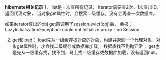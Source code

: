 **hibernate相关记录**
1， list是一次查所有记录， iterator需要查2次，1次查出ID，返回代理对象， 当对象get属性时，会搜索二级缓存，没有会再查一次数据库。

如果iterator查出的obj get前调用了session.evict(obj)后， 会报：
LazyInitializationException: could not initialize proxy - no Session

2. get和load： load先从一级缓存找对应的对象，构建并返回一个代理对象，对象get属性时，才会找二级缓存或数据库加载， 数据库找不到抛异常；  get也是先从一级缓存找，找不到，马上找二级缓存或数据库加载，没有返回null。

